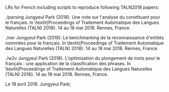 LRs for French including scripts to reproduce following TALN2018 papers:

./parsing	Jungyeul Park (2018). Une note sur l'analyse du constituant pour le français. In \textit{Proceedings of Traitement Automatique des Langues Naturelles (TALN) 2018}. 14 au 18 mai 2018. Rennes, France. 

./ner		Jungyeul Park (2018). Le benchmarking de la reconnaissance d'entités nommées pour le français. In \textit{Proceedings of Traitement Automatique des Langues Naturelles (TALN) 2018}. 14 au 18 mai 2018. Rennes, France. 

./w2v		Jungyeul Park (2018). L'optimisation du plongement de mots pour le français : une application de la classification des phrases. In \textit{Proceedings of Traitement Automatique des Langues Naturelles (TALN) 2018}. 14 au 18 mai 2018. Rennes, France. 

Le 18 avril 2018. Jungyeul Park; 
